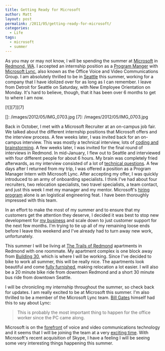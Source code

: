 ```yaml
---
title: Getting Ready for Microsoft
author: Matt
layout: post
permalink: /2011/05/getting-ready-for-microsoft/
categories:
  - Life
tags:
  - microsoft
  - summer
---
```


As you may or may not know, I will be spending the summer at [Microsoft][1] in [Redmond, WA][2]. I accepted an internship position as a [Program Manger][3] with [Microsoft Lync][4], also known as the Office Voice and Video Communications Group. I am absolutely thrilled to be in [Seattle][5] this summer, working for a company that I have idolized over for as long as I can remember. I leave from Detroit for Seattle on Saturday, with New Employee Orientation on Monday. It's hard to believe, though, that it has been over 6 months to get to where I am now.

 [1]: http://www.microsoft.com/en-us/default.aspx
 [2]: http://www.microsoft.com/presspass/gallery/campus.mspx
 [3]: http://careers.microsoft.com/careers/en/us/collegeinternships.aspx
 [4]: http://lync.microsoft.com/en-us/Pages/default.aspx
 [5]: http://www.seattle.gov/living/

[![][7]][7]

 []: /images/2012/05/IMG_0703.jpg
 [7]: /images/2012/05/IMG_0703.jpg

Back in October, I met with a Microsoft Recruiter at an on-campus job fair. We talked about the different internship positions that Microsoft offers and the interview process. A few weeks later, I was invited back for an on-campus interview. This was mostly a technical interview, lots of [coding and brainstorming][8]. A few weeks later, I was invited for the final round of interviews in Redmond. In mid-January, I flew out to Seattle and interviewed with four different people for about 6 hours. My brain was completely fried afterwards, as my interview consisted of a lot of [technical questions][9]. A few days after I returned from my trip, I was offered a position as a Program Manager Intern with Microsoft Lync. After accepting my offer, I was quickly introduced to an army of onboarding specialists. I think I've had about four recruiters, two relocation specialists, two travel specialists, a team contact, and just this week I met my manager and my mentor. Microsoft's [hiring program][10] alone is an logistical engineering feat. I have been thoroughly impressed with this team.

 [8]: http://www.amazon.com/Programming-Interviews-Exposed-Secrets-Landing/dp/0471383562
 [9]: http://microsoftfeed.com/2010/80-cool-microsoft-interview-questions/
 [10]: http://en.wikipedia.org/wiki/Microsoft_interview

In an effort to make the most of my summer and to ensure that my customers get the attention they deserve, I decided it was best to stop new development for [my business][11] and scale down to just customer support for the next few months. I'm trying to tie up all of my remaining loose ends before I leave this weekend and I've already had to turn away new work, unfortunately.

 [11]: http://www.mccormicktechnologies.com

This summer I will be living at [The Trails of Redmond][12] apartments in Redmond with one roommate. My apartment complex is one block away from [Building 30][13], which is where I will be working. Since I've decided to bike to work all summer, this will be really nice. The apartments look beautiful and come [fully furnished][14], making relocation a lot easier. I will also be a 20 minute bike ride from downtown Redmond and a short 30 minute bus ride from downtown Seattle.

 [12]: http://www.breproperties.com/community/?property_code=pnw1243
 [13]: https://foursquare.com/venue/252432
 [14]: http://www.aboda.com/corporate_housing/property/Trails_of_Redmond

I will be chronicling my internship throughout the summer, so check back for updates. I am really excited to be at Microsoft this summer. I'm also thrilled to be a member of the Microsoft Lync team. [Bill Gates][15] himself had this to say about Lync:

 [15]: http://en.wikipedia.org/wiki/Bill_Gates

> This is probably the most important thing to happen for the office worker since the PC came along.

Microsoft is on the [forefront][16] of voice and video communications technology and it seems that I will be joining the team at a very [exciting time][17]. With Microsoft's recent acquisition of Skype, I have a feeling I will be seeing some very interesting things happening this summer.

 [16]: http://www.infoworld.com/d/applications/microsoft-lync-2010-unified-communications-comes-age-442
 [17]: http://online.wsj.com/article/SB10001424052748703730804576314854222820260.html